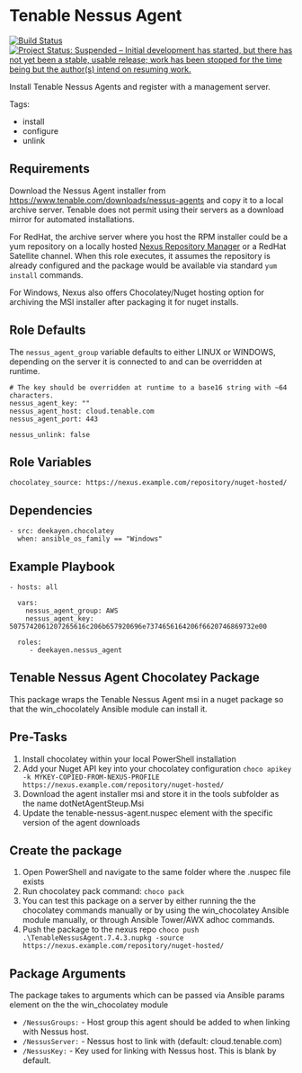 Tenable Nessus Agent
====================

[![Build Status](https://travis-ci.org/deekayen/ansible-role-nessus-agent.svg?branch=main)](https://travis-ci.org/deekayen/ansible-role-nessus-agent) [![Project Status: Suspended – Initial development has started, but there has not yet been a stable, usable release; work has been stopped for the time being but the author(s) intend on resuming work.](https://www.repostatus.org/badges/latest/suspended.svg)](https://www.repostatus.org/#suspended)

Install Tenable Nessus Agents and register with a management server.

Tags:

* install
* configure
* unlink

Requirements
------------

Download the Nessus Agent installer from https://www.tenable.com/downloads/nessus-agents and copy it to a local archive server. Tenable does not permit using their servers as a download mirror for automated installations.

For RedHat, the archive server where you host the RPM installer could be a yum repository on a locally hosted [Nexus Repository Manager](https://www.sonatype.com/nexus-repository-oss) or a RedHat Satellite channel. When this role executes, it assumes the repository is already configured and the package would be available via standard `yum install` commands.

For Windows, Nexus also offers Chocolatey/Nuget hosting option for archiving the MSI installer after packaging it for nuget installs.

Role Defaults
-------------

The `nessus_agent_group` variable defaults to either LINUX or WINDOWS, depending on the server it is connected to and can be overridden at runtime.

```
# The key should be overridden at runtime to a base16 string with ~64 characters.
nessus_agent_key: ""
nessus_agent_host: cloud.tenable.com
nessus_agent_port: 443

nessus_unlink: false
```

Role Variables
--------------

```
chocolatey_source: https://nexus.example.com/repository/nuget-hosted/
```

Dependencies
------------

```
- src: deekayen.chocolatey
  when: ansible_os_family == "Windows"
```

Example Playbook
----------------

    - hosts: all

      vars:
        nessus_agent_group: AWS
        nessus_agent_key: 5075742061207265616c206b657920696e7374656164206f6620746869732e00

      roles:
         - deekayen.nessus_agent

Tenable Nessus Agent Chocolatey Package
---------------------------------------

This package wraps the Tenable Nessus Agent msi in a nuget package so that the win_chocolately Ansible module can install it.

Pre-Tasks
---------
1. Install chocolatey within your local PowerShell installation
2. Add your Nuget API key into your chocolatey configuration
`choco apikey -k MYKEY-COPIED-FROM-NEXUS-PROFILE https://nexus.example.com/repository/nuget-hosted/`
3. Download the agent installer msi and store it in the tools subfolder as the name dotNetAgentSteup.Msi
4. Update the tenable-nessus-agent.nuspec <version> element with the specific version of the agent downloads

Create the package
------------------
1. Open PowerShell and navigate to the same folder where the .nuspec file exists
2. Run chocolatey pack command:
`choco pack`
3. You can test this package on a server by either running the the chocolatey commands manually or by using the win_chocolatey Ansible module manually, or through Ansible Tower/AWX adhoc commands.
4. Push the package to the nexus repo
`choco push .\TenableNessusAgent.7.4.3.nupkg -source https://nexus.example.com/repository/nuget-hosted/`

Package Arguments
-----------------

The package takes to arguments which can be passed via Ansible params element on
the the win_chocolatey module

* `/NessusGroups:` - Host group this agent should be added to when linking with Nessus host.
* `/NessusServer:` - Nessus host to link with (default: cloud.tenable.com)
* `/NessusKey:` - Key used for linking with Nessus host. This is blank by default.
